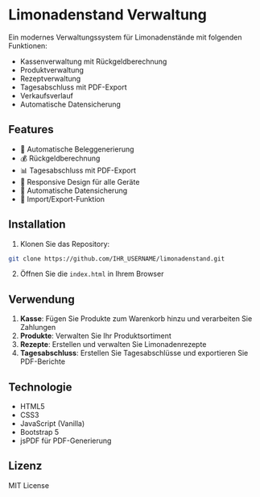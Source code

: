 # Limonadenstand Verwaltung

Ein modernes Verwaltungssystem für Limonadenstände mit folgenden Funktionen:

- Kassenverwaltung mit Rückgeldberechnung
- Produktverwaltung
- Rezeptverwaltung
- Tagesabschluss mit PDF-Export
- Verkaufsverlauf
- Automatische Datensicherung

## Features

- 🧾 Automatische Beleggenerierung
- 💰 Rückgeldberechnung
- 📊 Tagesabschluss mit PDF-Export
- 📱 Responsive Design für alle Geräte
- 💾 Automatische Datensicherung
- 🔄 Import/Export-Funktion

## Installation

1. Klonen Sie das Repository:
```bash
git clone https://github.com/IHR_USERNAME/limonadenstand.git
```

2. Öffnen Sie die `index.html` in Ihrem Browser

## Verwendung

1. **Kasse**: Fügen Sie Produkte zum Warenkorb hinzu und verarbeiten Sie Zahlungen
2. **Produkte**: Verwalten Sie Ihr Produktsortiment
3. **Rezepte**: Erstellen und verwalten Sie Limonadenrezepte
4. **Tagesabschluss**: Erstellen Sie Tagesabschlüsse und exportieren Sie PDF-Berichte

## Technologie

- HTML5
- CSS3
- JavaScript (Vanilla)
- Bootstrap 5
- jsPDF für PDF-Generierung

## Lizenz

MIT License 